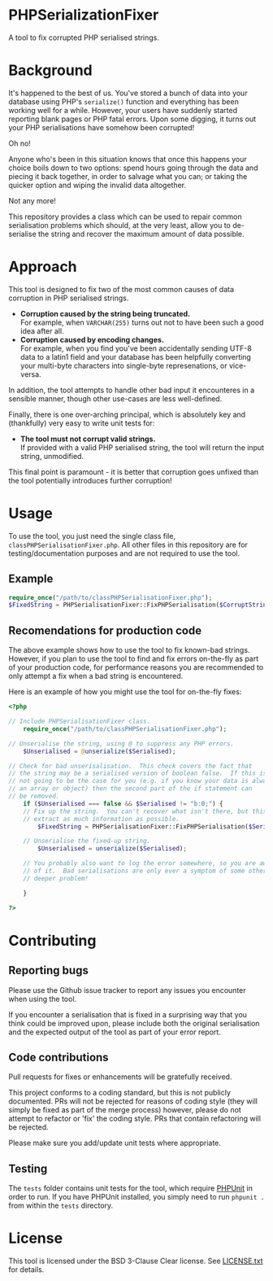 # PHPSerializationFixer
A tool to fix corrupted PHP serialised strings.

# Background

It's happened to the best of us.  You've stored a bunch of data into your database
using PHP's ````serialize()```` function and everything has been working well for a
while.  However, your users have suddenly started reporting blank pages or PHP fatal
errors.  Upon some digging, it turns out your PHP serialisations have somehow been
corrupted!

Oh no!

Anyone who's been in this situation knows that once this happens your choice boils
down to two options: spend hours going through the data and piecing it back together,
in order to salvage what you can; or taking the quicker option and wiping the invalid
data altogether.

Not any more!

This repository provides a class which can be used to repair common serialisation
problems which should, at the very least, allow you to de-serialise the string and
recover the maximum amount of data possible.

# Approach

This tool is designed to fix two of the most common causes of data corruption in
PHP serialised strings.

* **Corruption caused by the string being truncated.**
  <br>For example, when ````VARCHAR(255)```` turns out not to have been such a good
  idea after all.
* **Corruption caused by encoding changes.**
  <br>For example, when you find you've been accidentally sending UTF-8 data to
  a latin1 field and your database has been helpfully converting your multi-byte
  characters into single-byte represenations, or vice-versa.

In addition, the tool attempts to handle other bad input it encounteres in a
sensible manner, though other use-cases are less well-defined.

Finally, there is one over-arching principal, which is absolutely key and
(thankfully) very easy to write unit tests for:

* **The tool must not corrupt valid strings.**
  <br>If provided with a valid PHP serialised string, the tool will
  return the input string, unmodified.

This final point is paramount - it is better that corruption goes unfixed than
the tool potentially introduces further corruption!

# Usage

To use the tool, you just need the single class file,
````classPHPSerialisationFixer.php````.  All other files in this repository are
for testing/documentation purposes and are not required to use the tool.

## Example

````php
require_once("/path/to/classPHPSerialisationFixer.php");
$FixedString = PHPSerialisationFixer::FixPHPSerialisation($CorruptString);
````

## Recomendations for production code

The above example shows how to use the tool to fix known-bad strings.  However,
if you plan to use the tool to find and fix errors on-the-fly as part of your
production code, for performance reasons you are recommended to only attempt
a fix when a bad string is encountered.

Here is an example of how you might use the tool for on-the-fly fixes:


````php
<?php

// Include PHPSerialisationFixer class.
	require_once("/path/to/classPHPSerialisationFixer.php");

// Unserialise the string, using @ to suppress any PHP errors.
	$Unserialised = @unserialize($Serialised);

// Check for bad unserisalisation.  This check covers the fact that
// the string may be a serialised version of boolean false.  If this is
// not going to be the case for you (e.g. if you know your data is always
// an array or object) then the second part of the if statement can
// be removed.
	if ($Unserialised === false && $Serialised != "b:0;") {
	// Fix up the string.  You can't recover what isn't there, but this will
	// extract as much information as possible.
		$FixedString = PHPSerialisationFixer::FixPHPSerialisation($Serialised);

	// Unserialise the fixed-up string.
		$Unserialised = unserialize($Serialised);

	// You probably also want to log the error somewhere, so you are aware
	// of it.  Bad serialisations are only ever a symptom of some other,
	// deeper problem!

	}

?>
````

# Contributing

## Reporting bugs

Please use the Github issue tracker to report any issues you encounter when using the tool.

If you encounter a serialisation that is fixed in a surprising way that you think could be
improved upon, please include both the original serialisation and the expected output of
the tool as part of your error report.

## Code contributions

Pull requests for fixes or enhancements will be gratefully received.

This project conforms to a coding standard, but this is not publicly documented.  PRs
will not be rejected for reasons of coding style (they will simply be fixed as part of the
merge process) however, please do not attempt to refactor or 'fix' the coding style.  PRs
that contain refactoring will be rejected.

Please make sure you add/update unit tests where appropriate.

## Testing

The ````tests```` folder contains unit tests for the tool, which require
[PHPUnit](https://phpunit.de/) in order to run.  If you have PHPUnit installed, you simply
need to run ````phpunit .```` from within the ````tests```` directory.

# License

This tool is licensed under the BSD 3-Clause Clear license.  See [LICENSE.txt](LICENSE.txt) for details.
